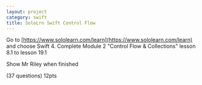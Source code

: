 ```yaml
---
layout: project
category: swift
title: SoloLrn Swift Control Flow
---
```


Go to [https://www.sololearn.com/learn](https://www.sololearn.com/learn) and choose Swift 4. Complete Module 2 "Control Flow & Collections" lesson 8.1 to lesson 19.1

Show Mr Riley when finished

(37 questions) 12pts
